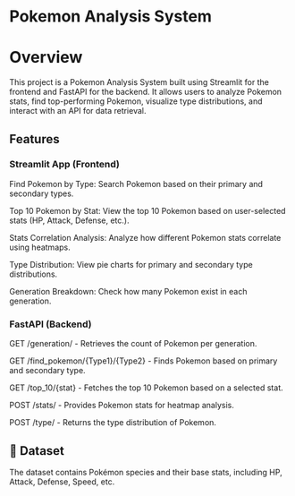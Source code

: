 
# Pokemon Analysis System

# Overview

This project is a Pokemon Analysis System built using Streamlit for the frontend and FastAPI for the backend. It allows users to analyze Pokemon stats, find top-performing Pokemon, visualize type distributions, and interact with an API for data retrieval.

## Features

### Streamlit App (Frontend)

Find Pokemon by Type: Search Pokemon based on their primary and secondary types.

Top 10 Pokemon by Stat: View the top 10 Pokemon based on user-selected stats (HP, Attack, Defense, etc.).

Stats Correlation Analysis: Analyze how different Pokemon stats correlate using heatmaps.

Type Distribution: View pie charts for primary and secondary type distributions.

Generation Breakdown: Check how many Pokemon exist in each generation.

### FastAPI (Backend)

GET /generation/ - Retrieves the count of Pokemon per generation.

GET /find_pokemon/{Type1}/{Type2} - Finds Pokemon based on primary and secondary type.

GET /top_10/{stat} - Fetches the top 10 Pokemon based on a selected stat.

POST /stats/ - Provides Pokemon stats for heatmap analysis.

POST /type/ - Returns the type distribution of Pokemon.

## 📂 Dataset  
The dataset contains Pokémon species and their base stats, including HP, Attack, Defense, Speed, etc. 

